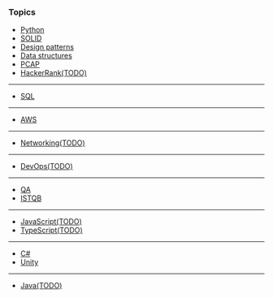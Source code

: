 ### Topics
- [Python](python.md)
- [SOLID](solid.md)
- [Design patterns](design_patterns.md)
- [Data structures](data_structures.md)
- [PCAP](pcap.ipynb)
- [HackerRank(TODO)](hackerrank.md)
- ---
- [SQL](sql/sql.md)
- ---
- [AWS](aws/aws.md)
- ---
- [Networking(TODO)](networking/networking.md)
- ---
- [DevOps(TODO)](devops/devops.md)
- ---
- [QA](qa.md)
- [ISTQB](istqb/chapters.md)
- ---
- [JavaScript(TODO)](js/js.md)
- [TypeScript(TODO)](js/ts.md)
- ---
- [C#](csharp.md)
- [Unity](unity.md)
- - ---
- [Java(TODO)](java/java.md)